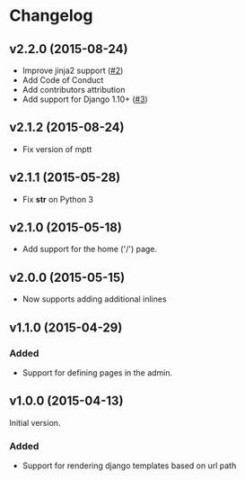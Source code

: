 # Changelog

<!---
Boilerplate:

## vX.X.X (YYYY-MM-DD)

### Added

### Deprecated

### Removed

### Fixed

### Security
-->
## v2.2.0 (2015-08-24)

- Improve jinja2 support ([#2](https://github.com/gsmke/django-leaf/pull/2))
- Add Code of Conduct
- Add contributors attribution
- Add support for Django 1.10+ ([#3](https://github.com/gsmke/django-leaf/pull/3))

## v2.1.2 (2015-08-24)

- Fix version of mptt

## v2.1.1 (2015-05-28)

- Fix __str__ on Python 3

## v2.1.0 (2015-05-18)

- Add support for the home ('/') page.

## v2.0.0 (2015-05-15)

- Now supports adding additional inlines

## v1.1.0 (2015-04-29)

### Added

- Support for defining pages in the admin.

## v1.0.0 (2015-04-13)

Initial version.

### Added

- Support for rendering django templates based on url path
